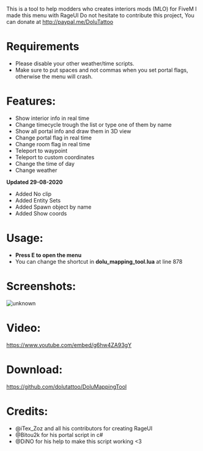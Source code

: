 This is a tool to help modders who creates interiors mods (MLO) for FiveM
I made this menu with RageUI
Do not hesitate to contribute this project,
You can donate at http://paypal.me/DoluTattoo

# Requirements
- Please disable your other weather/time scripts.
- Make sure to put spaces and not commas when you set portal flags, otherwise the menu will crash.

# Features:
- Show interior info in real time
- Change timecycle trough the list or type one of them by name
- Show all portal info and draw them in 3D view
- Change portal flag in real time
- Change room flag in real time
- Teleport to waypoint
- Teleport to custom coordinates
- Change the time of day
- Change weather

**Updated 29-08-2020** 
  - Added No clip
  - Added Entity Sets
  - Added Spawn object by name
  - Added Show coords

# Usage:
- **Press E to open the menu**
- You can change the shortcut in **dolu_mapping_tool.lua** at line 878

# Screenshots:
![unknown](https://cdn.discordapp.com/attachments/718783992546983936/749129029873041427/unknown.png) 

# Video:
https://www.youtube.com/embed/g6hw4ZA93gY

# Download:
https://github.com/dolutattoo/DoluMappingTool

# Credits:
- @iTex_Zoz  and all his contributors for creating RageUI
- @Bitou2k for his portal script in c#
- @DiNO  for his help to make this script working <3

